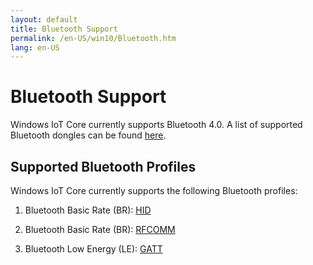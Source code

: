 ```yaml
---
layout: default
title: Bluetooth Support
permalink: /en-US/win10/Bluetooth.htm
lang: en-US
---
```


# Bluetooth Support
Windows IoT Core currently supports Bluetooth 4.0. A list of supported Bluetooth dongles can be found [here]({{site.baseurl}}/{{page.lang}}/win10/SupportedInterfaces.htm).

## Supported Bluetooth Profiles
Windows IoT Core currently supports the following Bluetooth profiles:

1.  Bluetooth Basic Rate (BR): [HID](http://www.amazon.com/IS11-BT05-Wireless-Bluetooth-Keyboard-Backlight/dp/B00JWUJPT6)

2.  Bluetooth Basic Rate (BR): [RFCOMM](https://github.com/ms-iot/remote-wiring)

3.  Bluetooth Low Energy (LE): [GATT]({{site.baseurl}}/{{page.lang}}/win10/samples/BLEGatt.htm)

